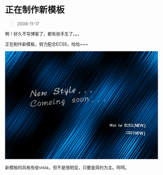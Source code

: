 # 正在制作新模板 

> 2008-11-17

<div class="pcs-article-content_ptkaiapt4bxy_baiduscarticle" id="detailArticleContent_ptkaiapt4bxy_baiduscarticle">
 <p>
  啊！好久不写博客了，都有些手生了。。。
 </p>
 <p>
  正在制作新模板，努力配合ECSS，哈哈~~~
 </p>
 <p>
 </p>
 <p>
  <img class="blogimg" small="0" src="images/ddb6ec2f199bd40ac215de7cae917e78.jpg"/>
 </p>
 <p>
  新模板的风格有些vista，但不是很明显，只要是简约为主。呵呵。
 </p>
</div>


